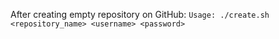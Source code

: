After creating empty repository on GitHub:
`Usage: ./create.sh <repository_name> <username> <password>`
